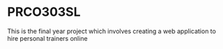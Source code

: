 # PRCO303SL
This is the final year project which involves creating a web application to hire personal trainers online
